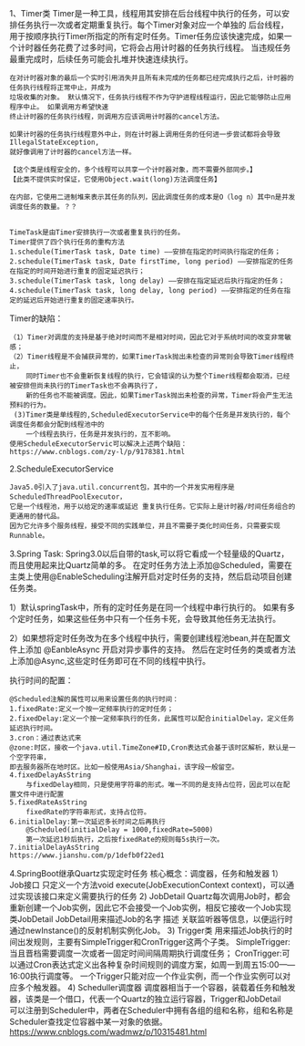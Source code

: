 1、Timer类
    Timer是一种工具，线程用其安排在后台线程中执行的任务，可以安排任务执行一次或者定期重复执行。每个Timer对象对应一个单独的
    后台线程，用于按顺序执行Timer所指定的所有定时任务。Timer任务应该快速完成，如果一个计时器任务花费了过多时间，它将会占用计时器的任务执行线程。
    当违规任务最重完成时，后续任务可能会扎堆并快速连续执行。
    
    在对计时器对象的最后一个实时引用消失并且所有未完成的任务都已经完成执行之后，计时器的任务执行线程将正常中止，并成为
    垃圾收集的对象。 默认情况下，任务执行线程不作为守护进程线程运行，因此它能够防止应用程序中止。 如果调用方希望快速
    终止计时器的任务执行线程，则调用方应该调用计时器的cancel方法。
    
    如果计时器的任务执行线程意外中止，则在计时器上调用任务的任何进一步尝试都将会导致IllegalStateException,
    就好像调用了计时器的cancel方法一样。
    
    【这个类是线程安全的，多个线程可以共享一个计时器对象，而不需要外部同步。】
    【此类不提供实时保证，它使用Object.wait(long)方法调度任务】
    
    在内部，它使用二进制堆来表示其任务的队列，因此调度任务的成本是O（log n）其中n是并发调度任务的数量。？？
    
    
    TimeTask是由Timer安排执行一次或者重复执行的任务。
    Timer提供了四个执行任务的重构方法
    1.schedule(TimerTask task, Date time) ——安排在指定的时间执行指定的任务；
    2.schedule(TimerTask task, Date firstTime, long period) ——安排指定的任务在指定的时间开始进行重复的固定延迟执行；
    3.schedule(TimerTask task, long delay) ——安排在指定延迟后执行指定的任务；
    4.schedule(TimerTask task, long delay, long period) ——安排指定的任务在指定的延迟后开始进行重复的固定速率执行。
    
    
Timer的缺陷：
    
    （1）Timer对调度的支持是基于绝对时间而不是相对时间，因此它对于系统时间的改变非常敏感；
    （2）Timer线程是不会捕获异常的，如果TimerTask抛出未检查的异常则会导致Timer线程终止，
        同时Timer也不会重新恢复线程的执行，它会错误的认为整个Timer线程都会取消，已经被安排但尚未执行的TimerTask也不会再执行了，
        新的任务也不能被调度。因此，如果TimerTask抛出未检查的异常，Timer将会产生无法预料的行为。
     (3)Timer类是单线程的,ScheduledExecutorService中的每个任务是并发执行的，每个调度任务都会分配到线程池中的
        一个线程去执行，任务是并发执行的，互不影响。
    使用ScheduleExecutorServic可以解决上述两个缺陷：https://www.cnblogs.com/zy-l/p/9178381.html
    
    
 2.ScheduleExecutorService   
    
    Java5.0引入了java.util.concurrent包，其中的一个并发实用程序是ScheduledThreadPoolExecutor，
    它是一个线程池，用于以给定的速率或延迟 重复执行任务。它实际上是计时器/时间任务组合的更通用的替代品。
    因为它允许多个服务线程，接受不同的实践单位，并且不需要子类化时间任务，只需要实现Runnable。
  
3.Spring Task: Spring3.0以后自带的task,可以将它看成一个轻量级的Quartz，而且使用起来比Quartz简单的多。
    在定时任务方法上添加@Scheduled，需要在主类上使用@EnableScheduling注解开启对定时任务的支持，然后启动项目创建任务类。
  
  1）默认springTask中，所有的定时任务是在同一个线程中串行执行的。
        如果有多个定时任务，如果这些任务中只有一个任务卡死，会导致其他任务无法执行。
   
  2）如果想将定时任务改为在多个线程中执行，需要创建线程池bean,并在配置文件上添加 @EanbleAsync 开启对异步事件的支持。
    然后在定时任务的类或者方法上添加@Async,这些定时任务即可在不同的线程中执行。

   执行时间的配置：
    
    @Scheduled注解的属性可以用来设置任务的执行时间：
    1.fixedRate:定义一个按一定频率执行的定时任务；
    2.fixedDelay:定义一个按一定频率执行的任务，此属性可以配合initialDelay，定义任务延迟执行时间。
    3.cron：通过表达式来
    @zone:时区，接收一个java.util.TimeZone#ID,Cron表达式会基于该时区解析，默认是一个空字符串，
    即去服务器所在地时区。比如一般使用Asia/Shanghai，该字段一般留空。
    4.fixedDelayAsString
        与fixedDelay相同，只是使用字符串的形式。唯一不同的是支持占位符，因此可以在配置文件中进行配置
    5.fixedRateAsString
        fixedRate的字符串形式，支持占位符。
    6.initialDelay:第一次延迟多长时间之后再执行
        @Scheduled(initialDelay = 1000,fixedRate=5000)
        第一次延迟1秒后执行，之后按fixedRate的规则每5s执行一次。
    7.initialDelayAsString
    https://www.jianshu.com/p/1defb0f22ed1
    
4.SpringBoot继承Quartz实现定时任务
    核心概念：调度器，任务和触发器
    1）Job接口
        只定义一个方法void execute(JobExecutionContext context)，可以通过实现该接口来定义需要执行的任务 
    2) JobDetail
        Quartz每次调用Job时，都会重新创建一个Job实例，因此它不会接受一个Job实例，相反它接收一个Job实现类JobDetail
        JobDetail用来描述Job的名字 描述 关联监听器等信息，以便运行时通过newInstance()的反射机制实例化Job。
    3) Trigger类
        用来描述Job执行的时间出发规则，主要有SimpleTrigger和CronTrigger这两个子类。
        SimpleTrigger:当且晋档需要调度一次或者一固定时间间隔周期执行调度任务；
        CronTrigger:可以通过Cron表达式定义出各种复杂时间规则的调度方案，如周一到周五15:00——16:00执行调度等。
         一个Trigger只能对应一个作业实例，而一个作业实例可以对应多个触发器。
    4) Scheduller调度器
        调度器相当于一个容器，装载着任务和触发器，该类是一个借口，代表一个Quartz的独立运行容器，Trigger和JobDetail   
        可以注册到Scheduler中，两者在Scheduler中拥有各组的组和名称，组和名称是Scheduler查找定位容器中某一对象的依据。
       https://www.cnblogs.com/wadmwz/p/10315481.html
    
    
    
    
    
    
    
    
    
    
    